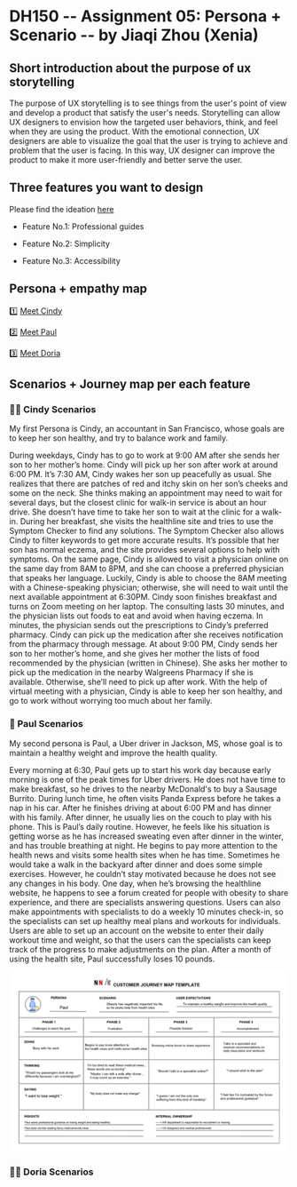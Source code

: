 # DH150 -- Assignment 05: Persona + Scenario -- by Jiaqi Zhou (Xenia)
## Short introduction about the purpose of ux storytelling
The purpose of UX storytelling is to see things from the user's point of view and develop a product that satisfy the user's needs. Storytelling can allow UX designers to envision how the targeted user behaviors, think, and feel when they are using the product. With the emotional connection, UX designers are able to visualize the goal that the user is trying to achieve and problem that the user is facing. In this way, UX designer can improve the product to make it more user-friendly and better serve the user.
## Three features you want to design
Please find the ideation [here](https://docs.google.com/presentation/d/1EOHQ3fBzFPPhH533_Ot0eIJY061KLFpW8B2a_G2PqIg/edit#slide=id.g842e6a93d4_0_0:)

- Feature No.1: Professional guides

- Feature No.2: Simplicity

- Feature No.3: Accessibility
## Persona + empathy map
:one: [Meet Cindy](https://projects.invisionapp.com/freehand/document/fG6nXn7tt)



:two: [Meet Paul](https://projects.invisionapp.com/freehand/document/GBpKXMNqY)




:three: [Meet Doria](https://projects.invisionapp.com/freehand/document/GBpKXMNqY)





## Scenarios + Journey map per each feature
### :woman_technologist: Cindy Scenarios
My first Persona is Cindy, an accountant in San Francisco, whose goals are to keep her son healthy, and try to balance work and family. 

During weekdays, Cindy has to go to work at 9:00 AM after she sends her son to her mother’s home. Cindy will pick up her son after work at around 6:00 PM. It’s 7:30 AM, Cindy wakes her son up peacefully as usual. She realizes that there are patches of red and itchy skin on her son’s cheeks and some on the neck. She thinks making an appointment may need to wait for several days, but the closest clinic for walk-in service is about an hour drive. She doesn’t have time to take her son to wait at the clinic for a walk-in. During her breakfast, she visits the healthline site and tries to use the Symptom Checker to find any solutions. The Symptom Checker also allows Cindy to filter keywords to get more accurate results. It’s possible that her son has normal eczema, and the site provides several options to help with symptoms. On the same page, Cindy is allowed to visit a physician online on the same day from 8AM to 8PM, and she can choose a preferred physician that speaks her language. Luckily, Cindy is able to choose the 8AM meeting with a Chinese-speaking physician; otherwise, she will need to wait until the next available appointment at 6:30PM. Cindy soon finishes breakfast and turns on Zoom meeting on her laptop. The consulting lasts 30 minutes, and the physician lists out foods to eat and avoid when having eczema. In minutes, the physician sends out the prescriptions to Cindy’s preferred pharmacy. Cindy can pick up the medication after she receives notification from the pharmacy through message. At about 9:00 PM, Cindy sends her son to her mother’s home, and she gives her mother the lists of food recommended by the physician (written in Chinese). She asks her mother to pick up the medication in the nearby Walgreens Pharmacy if she is available. Otherwise, she’ll need to pick up after work. With the help of virtual meeting with a physician, Cindy is able to keep her son healthy, and go to work without worrying too much about her family. 





### :man: Paul Scenarios
My second persona is Paul, a Uber driver in Jackson, MS, whose goal is to maintain a healthy weight and improve the health quality.

Every morning at 6:30, Paul gets up to start his work day because early morning is one of the peak times for Uber drivers. He does not have time to make breakfast, so he drives to the nearby McDonald's to buy a Sausage Burrito. During lunch time, he often visits Panda Express before he takes a nap in his car. After he finishes driving at about 6:00 PM and has dinner with his family. After dinner, he usually lies on the couch to play with his phone. This is Paul’s daily routine. However, he feels like his situation is getting worse as he has increased sweating even after dinner in the winter, and has trouble breathing at night. He begins to pay more attention to the health news and visits some health sites when he has time. Sometimes he would take a walk in the backyard after dinner and does some simple exercises. However, he couldn’t stay motivated because he does not see any changes in his body. One day, when he’s browsing the healthline website, he happens to see a forum created for people with obesity to share experience, and there are specialists answering questions. Users can also make appointments with specialists to do a weekly 10 minutes check-in, so the specialists can set up healthy meal plans and workouts for individuals. Users are able to set up an account on the website to enter their daily workout time and weight, so that the users can the specialists can keep track of the progress to make adjustments on the plan. After a month of using the health site, Paul successfully loses 10 pounds. 

![Paul JM](https://github.com/xenia1270/DH150/blob/master/Assignment%205/Paul%20JM_page-0001.jpg)

### :woman_student: Doria Scenarios
